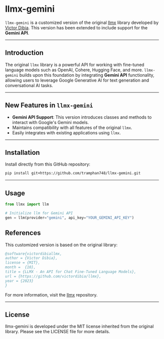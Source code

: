 # llmx-gemini

`llmx-gemini` is a customized version of the original [llmx](https://github.com/victordibia/llmx) library developed by [Victor Dibia](https://github.com/victordibia). This version has been extended to include support for the **Gemini API**.

---

## Introduction

The original `llmx` library is a powerful API for working with fine-tuned language models such as OpenAI, Cohere, Hugging Face, and more. `llmx-gemini` builds upon this foundation by integrating **Gemini API** functionality, allowing users to leverage Google Generative AI for text generation and conversational AI tasks.

---

## New Features in `llmx-gemini`

- **Gemini API Support**: This version introduces classes and methods to interact with Google's Gemini models.
- Maintains compatibility with all features of the original `llmx`.
- Easily integrates with existing applications using `llmx`.

---

## Installation

Install directly from this GitHub repository:

```bash
pip install git+https://github.com/tramphan748/llmx-gemini.git
```
---
## Usage
```python
from llmx import llm

# Initialize llm for Gemini API
gen = llm(provider="gemini", api_key="YOUR_GEMINI_API_KEY")
```

## References
This customized version is based on the original library:
```bibtex
@software{victordibiallmx,
author = {Victor Dibia},
license = {MIT},
month =  {10},
title = {LLMX - An API for Chat Fine-Tuned Language Models},
url = {https://github.com/victordibia/llmx},
year = {2023}
}
```

For more information, visit the [llmx](https://github.com/victordibia/llmx) repository.

---
## License
llmx-gemini is developed under the MIT license inherited from the original library. Please see the LICENSE file for more details.

